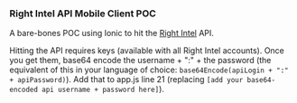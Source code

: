 ### Right Intel API Mobile Client POC

A bare-bones POC using Ionic to hit the [Right Intel](https://www.rightintel.com) API.

Hitting the API requires keys (available with all Right Intel accounts). Once you get them, base64 encode the username + ":" + the password (the equivalent of this in your language of choice: `base64Encode(apiLogin + ":" + apiPassword)`). Add that to app.js line 21 (replacing `[add your base64-encoded api username + password here]`).